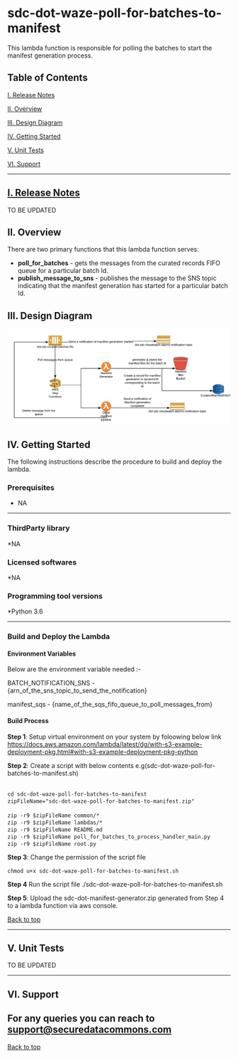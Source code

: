 
# sdc-dot-waze-poll-for-batches-to-manifest
This lambda function is responsible for polling the batches to start the manifest generation process.

<a name="toc"/>

## Table of Contents

[I. Release Notes](#release-notes)

[II. Overview](#overview)

[III. Design Diagram](#design-diagram)

[IV. Getting Started](#getting-started)

[V. Unit Tests](#unit-tests)

[VI. Support](#support)

---

<a name="release-notes"/>


## [I. Release Notes](ReleaseNotes.md)
TO BE UPDATED

<a name="overview"/>

## II. Overview

There are two primary functions that this lambda function serves:
* **poll_for_batches** - gets the messages from the curated records FIFO queue for a particular batch Id.
* **publish_message_to_sns** - publishes the message to the SNS topic indicating that the manifest generation has started for a particular batch Id.

<a name="design-diagram"/>

## III. Design Diagram

![sdc-dot-poll-for-batches-to-manifest](images/manifest-generation.png)

<a name="getting-started"/>

## IV. Getting Started

The following instructions describe the procedure to build and deploy the lambda.

### Prerequisites
* NA 

---
### ThirdParty library

*NA

### Licensed softwares

*NA

### Programming tool versions

*Python 3.6


---
### Build and Deploy the Lambda

#### Environment Variables
Below are the environment variable needed :- 

BATCH_NOTIFICATION_SNS - {arn_of_the_sns_topic_to_send_the_notification}

manifest_sqs  - {name_of_the_sqs_fifo_queue_to_poll_messages_from}

#### Build Process

**Step 1**: Setup virtual environment on your system by foloowing below link
https://docs.aws.amazon.com/lambda/latest/dg/with-s3-example-deployment-pkg.html#with-s3-example-deployment-pkg-python

**Step 2**: Create a script with below contents e.g(sdc-dot-waze-poll-for-batches-to-manifest.sh)
```#!/bin/sh

cd sdc-dot-waze-poll-for-batches-to-manifest
zipFileName="sdc-dot-waze-poll-for-batches-to-manifest.zip"

zip -r9 $zipFileName common/*
zip -r9 $zipFileName lambdas/*
zip -r9 $zipFileName README.md
zip -r9 $zipFileName poll_for_batches_to_process_handler_main.py
zip -r9 $zipFileName root.py
```

**Step 3**: Change the permission of the script file

```
chmod u+x sdc-dot-waze-poll-for-batches-to-manifest.sh
```

**Step 4** Run the script file
./sdc-dot-waze-poll-for-batches-to-manifest.sh

**Step 5**: Upload the sdc-dot-manifest-generator.zip generated from Step 4 to a lambda function via aws console.

[Back to top](#toc)

---
<a name="unit-tests"/>

## V. Unit Tests

TO BE UPDATED

---
<a name="support"/>

## VI. Support

For any queries you can reach to support@securedatacommons.com
---
[Back to top](#toc)
